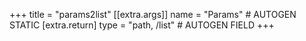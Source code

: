 +++
title = "params2list"
[[extra.args]]
name = "Params" # AUTOGEN STATIC
[extra.return]
type = "path, /list" # AUTOGEN FIELD
+++